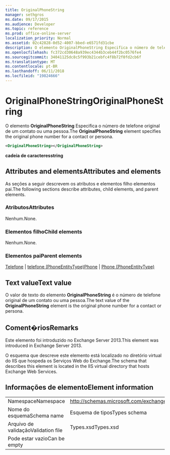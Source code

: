 ```yaml
---
title: OriginalPhoneString
manager: sethgros
ms.date: 09/17/2015
ms.audience: Developer
ms.topic: reference
ms.prod: office-online-server
localization_priority: Normal
ms.assetid: 02c42828-0d52-4007-bbed-e6571fd31cbe
description: O elemento OriginalPhoneString Especifica o número de telefone original de um contato ou uma pessoa.
ms.openlocfilehash: fc372cd30648a939ec4344b3ceb44f2bc0576fe4
ms.sourcegitcommit: 34041125dc8c5f993b21cebfc4f8b72f0fd2cb6f
ms.translationtype: MT
ms.contentlocale: pt-BR
ms.lasthandoff: 06/11/2018
ms.locfileid: "19824666"
---
```

# <a name="originalphonestring"></a><span data-ttu-id="01d03-103">OriginalPhoneString</span><span class="sxs-lookup"><span data-stu-id="01d03-103">OriginalPhoneString</span></span>

<span data-ttu-id="01d03-104">O elemento **OriginalPhoneString** Especifica o número de telefone original de um contato ou uma pessoa.</span><span class="sxs-lookup"><span data-stu-id="01d03-104">The **OriginalPhoneString** element specifies the original phone number for a contact or persona.</span></span> 
  
```XML
<OriginalPhoneString></OriginalPhoneString>
```

 <span data-ttu-id="01d03-105">**cadeia de caracteres**</span><span class="sxs-lookup"><span data-stu-id="01d03-105">**string**</span></span>
## <a name="attributes-and-elements"></a><span data-ttu-id="01d03-106">Attributes and elements</span><span class="sxs-lookup"><span data-stu-id="01d03-106">Attributes and elements</span></span>

<span data-ttu-id="01d03-107">As seções a seguir descrevem os atributos e elementos filho elementos pai.</span><span class="sxs-lookup"><span data-stu-id="01d03-107">The following sections describe attributes, child elements, and parent elements.</span></span>
  
### <a name="attributes"></a><span data-ttu-id="01d03-108">Atributos</span><span class="sxs-lookup"><span data-stu-id="01d03-108">Attributes</span></span>

<span data-ttu-id="01d03-109">Nenhum.</span><span class="sxs-lookup"><span data-stu-id="01d03-109">None.</span></span>
  
### <a name="child-elements"></a><span data-ttu-id="01d03-110">Elementos filho</span><span class="sxs-lookup"><span data-stu-id="01d03-110">Child elements</span></span>

<span data-ttu-id="01d03-111">Nenhum.</span><span class="sxs-lookup"><span data-stu-id="01d03-111">None.</span></span>
  
### <a name="parent-elements"></a><span data-ttu-id="01d03-112">Elementos pai</span><span class="sxs-lookup"><span data-stu-id="01d03-112">Parent elements</span></span>

<span data-ttu-id="01d03-113">[Telefone](phone.md) | [telefone (PhoneEntityType)](phone-phoneentitytype.md)</span><span class="sxs-lookup"><span data-stu-id="01d03-113">[Phone](phone.md) | [Phone (PhoneEntityType)](phone-phoneentitytype.md)</span></span>
  
## <a name="text-value"></a><span data-ttu-id="01d03-114">Text value</span><span class="sxs-lookup"><span data-stu-id="01d03-114">Text value</span></span>

<span data-ttu-id="01d03-115">O valor de texto do elemento **OriginalPhoneString** é o número de telefone original de um contato ou uma pessoa.</span><span class="sxs-lookup"><span data-stu-id="01d03-115">The text value of the **OriginalPhoneString** element is the original phone number for a contact or persona.</span></span> 
  
## <a name="remarks"></a><span data-ttu-id="01d03-116">Coment�rios</span><span class="sxs-lookup"><span data-stu-id="01d03-116">Remarks</span></span>

<span data-ttu-id="01d03-117">Este elemento foi introduzido no Exchange Server 2013.</span><span class="sxs-lookup"><span data-stu-id="01d03-117">This element was introduced in Exchange Server 2013.</span></span>
  
<span data-ttu-id="01d03-118">O esquema que descreve este elemento está localizado no diretório virtual do IIS que hospeda os Serviços Web do Exchange.</span><span class="sxs-lookup"><span data-stu-id="01d03-118">The schema that describes this element is located in the IIS virtual directory that hosts Exchange Web Services.</span></span>
  
## <a name="element-information"></a><span data-ttu-id="01d03-119">Informações de elemento</span><span class="sxs-lookup"><span data-stu-id="01d03-119">Element information</span></span>

|||
|:-----|:-----|
|<span data-ttu-id="01d03-120">Namespace</span><span class="sxs-lookup"><span data-stu-id="01d03-120">Namespace</span></span>  <br/> |http://schemas.microsoft.com/exchange/services/2006/types  <br/> |
|<span data-ttu-id="01d03-121">Nome do esquema</span><span class="sxs-lookup"><span data-stu-id="01d03-121">Schema name</span></span>  <br/> |<span data-ttu-id="01d03-122">Esquema de tipos</span><span class="sxs-lookup"><span data-stu-id="01d03-122">Types schema</span></span>  <br/> |
|<span data-ttu-id="01d03-123">Arquivo de validação</span><span class="sxs-lookup"><span data-stu-id="01d03-123">Validation file</span></span>  <br/> |<span data-ttu-id="01d03-124">Types.xsd</span><span class="sxs-lookup"><span data-stu-id="01d03-124">Types.xsd</span></span>  <br/> |
|<span data-ttu-id="01d03-125">Pode estar vazio</span><span class="sxs-lookup"><span data-stu-id="01d03-125">Can be empty</span></span>  <br/> ||
   

